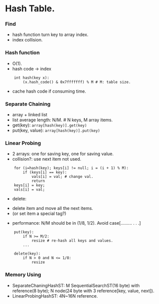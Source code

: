 # Hash Table.

### Find

+ hash function turn key to array index.
+ index collision.

### Hash function

+ O(1).
+ hash code -> index

```
    int hash(key x):
        (x.hash_code() & 0x7fffffff) % M # M: table size.
```

+ cache hash code if consuming time.

### Separate Chaining

+ array + linked list
+ list average length: N/M. # N keys, M array items.
+ get(key): `array[hash(key)].get(key)`
+ put(key, value): `array[hash(key)].put(key)`

### Linear Probing

+ 2 arrays: one for saving key, one for saving value.
+ collision?: use next item not used.

```
    for (i=hash(key); keys[i] != null; i = (i + 1) % M):
        if (keys[i] == key):
            vals[i] = val; # change val.
            return
    keys[i] = key;
    vals[i] = val;
```

+ delete:
 - delete item and move all the next items.
 - (or set item a special tag?)

+ performance: N/M should be in (1/8, 1/2). Avoid case[.........  . . .]

```
    put(key):
        if N >= M/2:
            resize # re-hash all keys and values.
        ...

    delete(key):
        if N > 0 and N <= 1/8:
            resize
```

### Memory Using

+ SeparateChaningHashST: M SequentialSearchST(16 byte) with reference(8 byte); N node(24 byte with 3 reference[key, value, next]).
+ LinearProbingHashST: 4N~16N reference.

